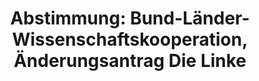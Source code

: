 ---
layout: abstimmung
title: "Abstimmung: Bund-Länder-Wissenschaftskooperation, Änderungsantrag Die Linke"
categories:
 - Wissenschaft
 - Bildung
tags:
 - Bund-Länder
 - Hochschulen
 - Kooperation
 - Forschung
abstimmung:
 legislaturperiode: 18
 bundestagssitzung: 66
 abstimmung: 1
links:
 - title: https://www.bundestag.de/parlament/plenum/abstimmung/abstimmung?id=307
   url: https://www.bundestag.de/parlament/plenum/abstimmung/abstimmung?id=307
data:
 - title: Abstimmungsergebnis 20141113_1-data.pdf
   url: /res/abstimmungsliste/20141113_1-data.pdf
 - title: Abstimmungsergebnis 20141113_1_xls-data.csv
   url: /res/abstimmungsliste/analyses/20141113_1_xls-data.csv
documents:
 - title: Drucksache 18/02710.pdf
   url: http://dip21.bundestag.de/dip21/btd/18/027/1802710.pdf
   local: /res/abstimmungsdaten/018-066-01/1802710.pdf
 - title: Drucksache 18/03141.pdf
   url: http://dip21.bundestag.de/dip21/btd/18/031/1803141.pdf
   local: /res/abstimmungsdaten/018-066-01/1803141.pdf
 - title: Drucksache 18/03162.pdf
   url: http://dip21.bundestag.de/dip21/btd/18/031/1803162.pdf
   local: /res/abstimmungsdaten/018-066-01/1803162.pdf
preview: |
     Deutscher Bundestag
    
     66. Sitzung des Deutschen Bundestages
     am Donnerstag, 13.November 2014
    
     Endgültiges Ergebnis der Namentlichen Abstimmung Nr. 1
    
     Änderungsantrag der Abgeordneten Dr. Rosemarie Hein, Nicole Gohlke, Sigrid Hupach,
     weiterer Abgeordneter und der Fraktion DIE LINKE.
     zu der zweiten Beratung des Gesetzentwurfs der Bundesregierung
     Entwurf eines Gesetzes zur Änderung des Grundgesetzes (Artikel 91b)
     Drs. 18/2710, 18/3141 und 18/3162
    
     Abgegebene Stimmen insgesamt:
     Nicht abgegebene Stimmen:
     Ja-Stimmen:
     Nein-Stimmen:
    
     592
     39
     54
     538
    
     Enthaltungen:
    
     0
    
     Ungültige:
    
     0
    
     Berlin, den 13.11.2014
    
     Beginn: 18:22
     Ende: 18:25
---